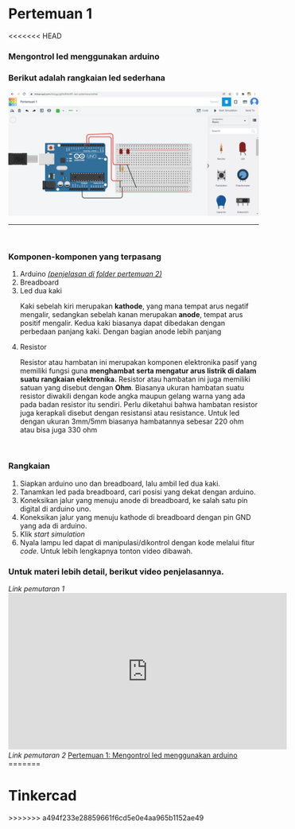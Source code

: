 # Pertemuan 1

<<<<<<< HEAD
### Mengontrol led menggunakan arduino

<h3>Berikut adalah rangkaian led sederhana</h3>

<img src="led-sederhana.png" alt="led-sederhana">
<hr>
<br>
<h3>Komponen-komponen yang terpasang</h3>
<ol>
	<li>Arduino <i><a href="#">(penjelasan di folder pertemuan 2)</a></i></li>
	<li>Breadboard</li>
	<li>Led dua kaki</li>
	<p>Kaki sebelah kiri merupakan <b>kathode</b>, yang mana tempat arus negatif mengalir, sedangkan sebelah kanan merupakan <b>anode</b>, tempat arus positif mengalir. Kedua kaki biasanya dapat dibedakan dengan perbedaan panjang kaki. Dengan bagian anode lebih panjang</p>
	<li>Resistor</li>
	<p>Resistor atau hambatan ini merupakan komponen elektronika pasif yang memiliki fungsi guna
	<b>menghambat serta mengatur arus listrik di dalam suatu rangkaian elektronika.</b> Resistor atau hambatan ini juga
	memiliki satuan yang disebut dengan <b>Ohm</b>. Biasanya ukuran hambatan suatu resistor diwakili dengan kode angka maupun gelang warna
	yang ada pada badan resistor itu sendiri. Perlu diketahui bahwa hambatan resistor juga kerapkali disebut
	dengan resistansi atau resistance. Untuk led dengan ukuran 3mm/5mm biasanya hambatannya sebesar 220 ohm atau
	bisa juga 330 ohm</p>
</ol>
<br>
<h3>Rangkaian</h3>
<ol>
	<li>Siapkan arduino uno dan breadboard, lalu ambil led dua kaki.</li>
	<li>Tanamkan led pada breadboard, cari posisi yang dekat dengan arduino.</li>
	<li>Koneksikan jalur yang menuju anode di breadboard, ke salah satu pin digital di arduino uno.</li>
	<li>Koneksikan jalur yang menuju kathode di breadboard dengan pin GND yang ada di arduino.</li>
	<li>Klik <i>start simulation</i></li>
	<li>Nyala lampu led dapat di manipulasi/dikontrol dengan kode melalui fitur <i>code</i>. Untuk lebih lengkapnya tonton video dibawah.</li>
</ol>
<h3>Untuk materi lebih detail, berikut video penjelasannya.</h3>
<i>Link pemutaran 1</i>
<iframe width="560" height="315" src="https://www.youtube.com/embed/95J__ZFfKoM?start=213" title="YouTube video player" frameborder="0" allow="accelerometer; autoplay; clipboard-write; encrypted-media; gyroscope; picture-in-picture" allowfullscreen></iframe>
<br>
<i>Link pemutaran 2</i>
<a href="https://youtu.be/95J__ZFfKoM">Pertemuan 1: Mengontrol led menggunakan arduino</a>
=======
<h1>Tinkercad</h1>
>>>>>>> a494f233e28859661f6cd5e0e4aa965b1152ae49
